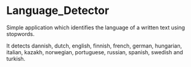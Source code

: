 # Language_Detector
Simple application which identifies the language of a written text using stopwords. 

It detects dannish, dutch, english, finnish, french, german,
hungarian, italian, kazakh, norwegian, portuguese, russian,
spanish, swedish and turkish.
